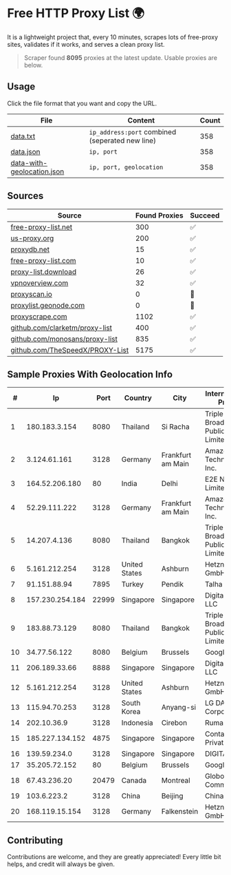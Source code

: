 
# Free HTTP Proxy List 🌍

It is a lightweight project that, every 10 minutes, scrapes lots of free-proxy sites, validates if it works, and serves a clean proxy list.


> Scraper found **8095** proxies at the latest update. Usable proxies are below.

## Usage

Click the file format that you want and copy the URL.


|File|Content|Count|
|----|-------|-----|
|[data.txt](https://raw.githubusercontent.com/themiralay/Proxy-List-World/master/data.txt)|`ip_address:port` combined (seperated new line)|358|
|[data.json](https://raw.githubusercontent.com/themiralay/Proxy-List-World/master/data.json)|`ip, port`|358|
|[data-with-geolocation.json](https://raw.githubusercontent.com/themiralay/Proxy-List-World/master/data-with-geolocation.json)|`ip, port, geolocation`|358|

## Sources

|Source|Found Proxies|Succeed|
|------|-------------|-------|
|[free-proxy-list.net](https://free-proxy-list.net)|300|✅|
|[us-proxy.org](https://www.us-proxy.org)|200|✅|
|[proxydb.net](http://proxydb.net)|15|✅|
|[free-proxy-list.com](https://free-proxy-list.com/?page=&port=&type%5B%5D=http&type%5B%5D=https&up_time=0&search=Search)|10|✅|
|[proxy-list.download](https://www.proxy-list.download/HTTP)|26|✅|
|[vpnoverview.com](https://vpnoverview.com/privacy/anonymous-browsing/free-proxy-servers)|32|✅|
|[proxyscan.io](https://www.proxyscan.io)|0|🚫|
|[proxylist.geonode.com](https://proxylist.geonode.com/api/proxy-list?limit=300&page=1&sort_by=lastChecked&sort_type=desc&protocols=http,https)|0|🚫|
|[proxyscrape.com](https://api.proxyscrape.com/v2/?request=displayproxies&protocol=http&timeout=10000&country=all&ssl=all&anonymity=all)|1102|✅|
|[github.com/clarketm/proxy-list](https://raw.githubusercontent.com/clarketm/proxy-list/master/proxy-list-raw.txt)|400|✅|
|[github.com/monosans/proxy-list](https://raw.githubusercontent.com/monosans/proxy-list/main/proxies/http.txt)|835|✅|
|[github.com/TheSpeedX/PROXY-List](https://raw.githubusercontent.com/TheSpeedX/PROXY-List/master/http.txt)|5175|✅|


## Sample Proxies With Geolocation Info

|#|Ip|Port|Country|City|Internet Service Provider|
|-|--|----|-------|----|-------------------------|
|1|180.183.3.154|8080|Thailand|Si Racha|Triple T Broadband Public Company Limited|
|2|3.124.61.161|3128|Germany|Frankfurt am Main|Amazon Technologies Inc.|
|3|164.52.206.180|80|India|Delhi|E2E Networks Limited|
|4|52.29.111.222|3128|Germany|Frankfurt am Main|Amazon Technologies Inc.|
|5|14.207.4.136|8080|Thailand|Bangkok|Triple T Broadband Public Company Limited|
|6|5.161.212.254|3128|United States|Ashburn|Hetzner Online GmbH|
|7|91.151.88.94|7895|Turkey|Pendik|Talha Bogaz|
|8|157.230.254.184|22999|Singapore|Singapore|DigitalOcean, LLC|
|9|183.88.73.129|8080|Thailand|Bangkok|Triple T Broadband Public Company Limited|
|10|34.77.56.122|8080|Belgium|Brussels|Google LLC|
|11|206.189.33.66|8888|Singapore|Singapore|DigitalOcean, LLC|
|12|5.161.212.254|3128|United States|Ashburn|Hetzner Online GmbH|
|13|115.94.70.253|3128|South Korea|Anyang-si|LG DACOM Corporation|
|14|202.10.36.9|3128|Indonesia|Cirebon|Rumahweb|
|15|185.227.134.152|4875|Singapore|Singapore|Contabo Asia Private Limited|
|16|139.59.234.0|3128|Singapore|Singapore|DIGITALOCEAN|
|17|35.205.72.152|80|Belgium|Brussels|Google LLC|
|18|67.43.236.20|20479|Canada|Montreal|GloboTech Communications|
|19|103.6.223.2|3128|China|Beijing|China Unicom|
|20|168.119.15.154|3128|Germany|Falkenstein|Hetzner Online GmbH|



## Contributing

Contributions are welcome, and they are greatly appreciated! Every
little bit helps, and credit will always be given.

